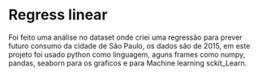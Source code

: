 # Regress linear
Foi feito uma análise no dataset onde criei uma regressão para prever futuro consumo da cidade de São Paulo, os dados são de 2015,
em este projeto foi usado python como linguagem, aguns frames como numpy, pandas, seaborn para os graficos e para Machine learning 
sckit_Learn.

